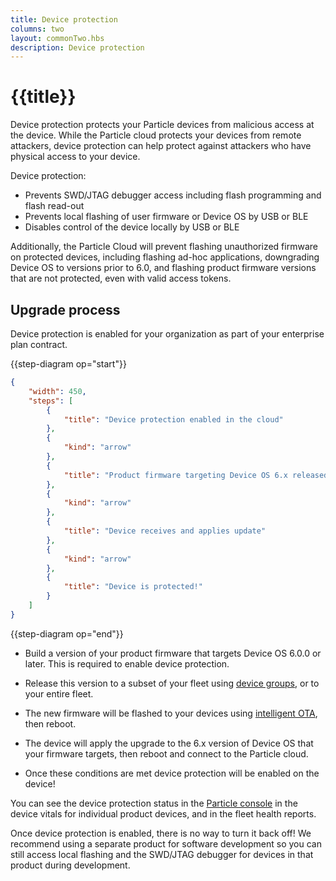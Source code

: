 ```yaml
---
title: Device protection
columns: two
layout: commonTwo.hbs
description: Device protection
---
```


# {{title}}

Device protection protects your Particle devices from malicious access at the device. While the Particle cloud protects
your devices from remote attackers, device protection can help protect against attackers who have physical
access to your device.

Device protection:

- Prevents SWD/JTAG debugger access including flash programming and flash read-out
- Prevents local flashing of user firmware or Device OS by USB or BLE
- Disables control of the device locally by USB or BLE

Additionally, the Particle Cloud will prevent flashing unauthorized firmware on protected devices, including flashing ad-hoc applications, downgrading Device OS to versions prior to 6.0, and flashing product firmware versions that are not protected, even with valid access tokens.


## Upgrade process

Device protection is enabled for your organization as part of your enterprise plan contract.

{{step-diagram op="start"}}
```json
{
    "width": 450,
    "steps": [
        {
            "title": "Device protection enabled in the cloud"
        },
        {
            "kind": "arrow"
        },
        {
            "title": "Product firmware targeting Device OS 6.x released to devices"
        },
        {
            "kind": "arrow"
        },
        {
            "title": "Device receives and applies update"
        },
        {
            "kind": "arrow"
        },
        {
            "title": "Device is protected!"
        }
    ]
}
```
{{step-diagram op="end"}}

- Build a version of your product firmware that targets Device OS 6.0.0 or later. This is required to enable device protection.

- Release this version to a subset of your fleet using [device groups](/getting-started/console/device-groups/), or to your entire fleet.

- The new firmware will be flashed to your devices using [intelligent OTA](/getting-started/cloud/ota-updates/#intelligent-firmware-releases), then reboot.

- The device will apply the upgrade to the 6.x version of Device OS that your firmware targets, then reboot and connect to the Particle cloud.

- Once these conditions are met device protection will be enabled on the device!

You can see the device protection status in the [Particle console](https://console.particle.io/) in the device vitals for individual product devices, and in the fleet health reports.

Once device protection is enabled, there is no way to turn it back off! We recommend using a separate product for software development so you can still access local flashing and the SWD/JTAG debugger for devices in that product during development.

